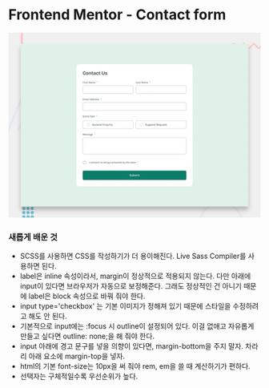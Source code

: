 # Frontend Mentor - Contact form

![Design preview for the Contact form coding challenge](./design/desktop-preview.jpg)

### 새롭게 배운 것
- SCSS를 사용하면 CSS를 작성하기가 더 용이해진다. Live Sass Compiler를 사용하면 된다.
- label은 inline 속성이라서, margin이 정상적으로 적용되지 않는다. 다만 아래에 input이 있다면 브라우저가 자동으로 보정해준다. 그래도 정상적인 건 아니기 때문에 label은 block 속성으로 바꿔 줘야 한다.
- input type='checkbox' 는 기본 이미지가 정해져 있기 때문에 스타일을 수정하려고 해도 안 된다.
- 기본적으로 input에는 :focus 시 outline이 설정되어 있다. 이걸 없애고 자유롭게 만들고 싶다면 outline: none;을 해 줘야 한다.
- input 아래에 경고 문구를 넣을 의향이 있다면, margin-bottom을 주지 말자. 차라리 아래 요소에 margin-top을 넣자.
- html의 기본 font-size는 10px을 써 줘야 rem, em을 쓸 때 계산하기가 편하다.
- 선택자는 구체적일수록 우선순위가 높다.